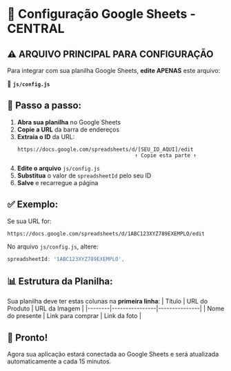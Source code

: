 # 🎯 Configuração Google Sheets - CENTRAL

## ⚠️ ARQUIVO PRINCIPAL PARA CONFIGURAÇÃO

Para integrar com sua planilha Google Sheets, **edite APENAS** este arquivo:

📄 **`js/config.js`** 

## 📝 Passo a passo:

1. **Abra sua planilha** no Google Sheets
2. **Copie a URL** da barra de endereços
3. **Extraia o ID** da URL:
   ```
   https://docs.google.com/spreadsheets/d/[SEU_ID_AQUI]/edit
                                         ↑ Copie esta parte ↑
   ```
4. **Edite o arquivo** `js/config.js`
5. **Substitua** o valor de `spreadsheetId` pelo seu ID
6. **Salve** e recarregue a página

## ✅ Exemplo:

Se sua URL for:
```
https://docs.google.com/spreadsheets/d/1ABC123XYZ789EXEMPLO/edit
```

No arquivo `js/config.js`, altere:
```javascript
spreadsheetId: '1ABC123XYZ789EXEMPLO',
```

## 📊 Estrutura da Planilha:

Sua planilha deve ter estas colunas na **primeira linha**:
| Título | URL do Produto | URL da Imagem |
|--------|----------------|---------------|
| Nome do presente | Link para comprar | Link da foto |

## 🎉 Pronto!

Agora sua aplicação estará conectada ao Google Sheets e será atualizada automaticamente a cada 15 minutos.
